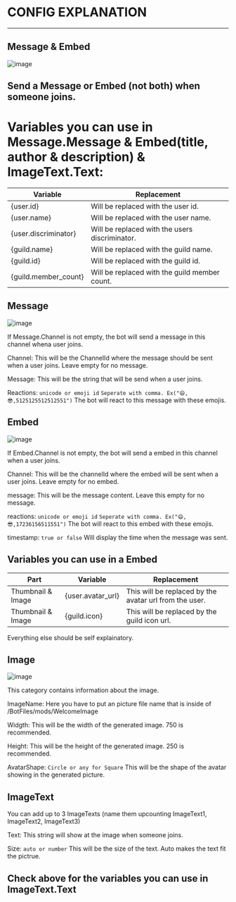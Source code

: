 # CONFIG EXPLANATION
***

## Message & Embed

![image](https://user-images.githubusercontent.com/55946112/163333611-fef4930a-ecf6-4498-b6f0-6b7f0bb55377.png)

## Send a Message or Embed (not both) when someone joins.

# Variables you can use in Message.Message & Embed(title, author & description) & ImageText.Text:

|Variable|Replacement|
|--------|-----------|
|{user.id}|Will be replaced with the user id.|
|{user.name}|Will be replaced with the user name.|
|{user.discriminator}|Will be replaced with the users discriminator.|
|{guild.name}|Will be replaced with the guild name.|
|{guild.id}|Will be replaced with the guild id.|
|{guild.member_count}|Will be replaced with the guild member count.|


## Message

![image](https://user-images.githubusercontent.com/55946112/163334182-73bbd09f-4752-4ac4-8c5a-f183839c1d64.png)
 

If Message.Channel is not empty, the bot will send a message in this channel whena user joins.

Channel: This will be the ChannelId where the message should be sent when a user joins. Leave empty for no message.

Message: This will be the string that will be send when a user joins.

Reactions: ```unicode or emoji id``` ```Seperate with comma. Ex("😄,😎,5125125512512551")``` The bot will react to this message with these emojis.


## Embed 

![image](https://user-images.githubusercontent.com/55946112/163334581-b34cb990-ab78-44b4-8f92-90ed68768c91.png)


If Embed.Channel is not empty, the bot will send a embed in this channel when a user joins.

Channel: This will be the channelId where the embed will be sent when a user joins. Leave empty for no embed.

message: This will be the message content. Leave this empty for no message.

reactions: ```unicode or emoji id``` ```Seperate with comma. Ex("😄,😎,17236156511551")``` The bot will react to this embed with these emojis. 

timestamp: ```true or false``` Will display the time when the message was sent.

## Variables you can use in a Embed

|Part|Variable|Replacement|
|----|--------|-----------|
|Thumbnail & Image|{user.avatar_url}|This will be replaced by the avatar url from the user.|
|Thumbnail & Image|{guild.icon}|This will be replaced by the guild icon url.|

Everything else should be self explainatory.


## Image

![image](https://user-images.githubusercontent.com/55946112/163335352-055d3328-7975-4c3a-a26c-1f6948f634d3.png)


This category contains information about the image.

ImageName: Here you have to put an picture file name that is inside of /BotFiles/mods/WelcomeImage

Widgth: This will be the width of the generated image. 750 is recommended.

Height: This will be the height of the generated image. 250 is recommended.

AvatarShape: ```Circle or any for Square``` This will be the shape of the avatar showing in the generated picture.

## ImageText

You can add up to 3 ImageTexts (name them upcounting ImageText1, ImageText2, ImageText3)

Text: This string will show at the image when someone joins.

Size: ```auto or number``` This will be the size of the text. Auto makes the text fit the pictrue.

## Check above for the variables you can use in ImageText.Text
